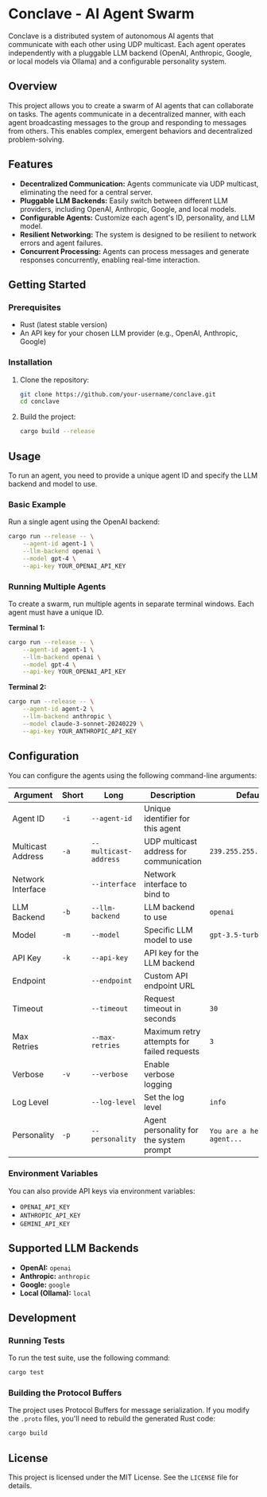 # Conclave - AI Agent Swarm

Conclave is a distributed system of autonomous AI agents that communicate with each other using UDP multicast. Each agent operates independently with a pluggable LLM backend (OpenAI, Anthropic, Google, or local models via Ollama) and a configurable personality system.

## Overview

This project allows you to create a swarm of AI agents that can collaborate on tasks. The agents communicate in a decentralized manner, with each agent broadcasting messages to the group and responding to messages from others. This enables complex, emergent behaviors and decentralized problem-solving.

## Features

- **Decentralized Communication:** Agents communicate via UDP multicast, eliminating the need for a central server.
- **Pluggable LLM Backends:** Easily switch between different LLM providers, including OpenAI, Anthropic, Google, and local models.
- **Configurable Agents:** Customize each agent's ID, personality, and LLM model.
- **Resilient Networking:** The system is designed to be resilient to network errors and agent failures.
- **Concurrent Processing:** Agents can process messages and generate responses concurrently, enabling real-time interaction.

## Getting Started

### Prerequisites

- Rust (latest stable version)
- An API key for your chosen LLM provider (e.g., OpenAI, Anthropic, Google)

### Installation

1.  Clone the repository:
    ```sh
    git clone https://github.com/your-username/conclave.git
    cd conclave
    ```

2.  Build the project:
    ```sh
    cargo build --release
    ```

## Usage

To run an agent, you need to provide a unique agent ID and specify the LLM backend and model to use.

### Basic Example

Run a single agent using the OpenAI backend:

```sh
cargo run --release -- \
    --agent-id agent-1 \
    --llm-backend openai \
    --model gpt-4 \
    --api-key YOUR_OPENAI_API_KEY
```

### Running Multiple Agents

To create a swarm, run multiple agents in separate terminal windows. Each agent must have a unique ID.

**Terminal 1:**

```sh
cargo run --release -- \
    --agent-id agent-1 \
    --llm-backend openai \
    --model gpt-4 \
    --api-key YOUR_OPENAI_API_KEY
```

**Terminal 2:**

```sh
cargo run --release -- \
    --agent-id agent-2 \
    --llm-backend anthropic \
    --model claude-3-sonnet-20240229 \
    --api-key YOUR_ANTHROPIC_API_KEY
```

## Configuration

You can configure the agents using the following command-line arguments:

| Argument | Short | Long | Description | Default |
| --- | --- | --- | --- | --- |
| Agent ID | `-i` | `--agent-id` | Unique identifier for this agent | |
| Multicast Address | `-a` | `--multicast-address` | UDP multicast address for communication | `239.255.255.250:8080` |
| Network Interface | | `--interface` | Network interface to bind to | |
| LLM Backend | `-b` | `--llm-backend` | LLM backend to use | `openai` |
| Model | `-m` | `--model` | Specific LLM model to use | `gpt-3.5-turbo` |
| API Key | `-k` | `--api-key` | API key for the LLM backend | |
| Endpoint | | `--endpoint` | Custom API endpoint URL | |
| Timeout | | `--timeout` | Request timeout in seconds | `30` |
| Max Retries | | `--max-retries` | Maximum retry attempts for failed requests | `3` |
| Verbose | `-v` | `--verbose` | Enable verbose logging | |
| Log Level | | `--log-level` | Set the log level | `info` |
| Personality | `-p` | `--personality` | Agent personality for the system prompt | `You are a helpful AI agent...` |

### Environment Variables

You can also provide API keys via environment variables:

-   `OPENAI_API_KEY`
-   `ANTHROPIC_API_KEY`
-   `GEMINI_API_KEY`

## Supported LLM Backends

-   **OpenAI:** `openai`
-   **Anthropic:** `anthropic`
-   **Google:** `google`
-   **Local (Ollama):** `local`

## Development

### Running Tests

To run the test suite, use the following command:

```sh
cargo test
```

### Building the Protocol Buffers

The project uses Protocol Buffers for message serialization. If you modify the `.proto` files, you'll need to rebuild the generated Rust code:

```sh
cargo build
```

## License

This project is licensed under the MIT License. See the `LICENSE` file for details.